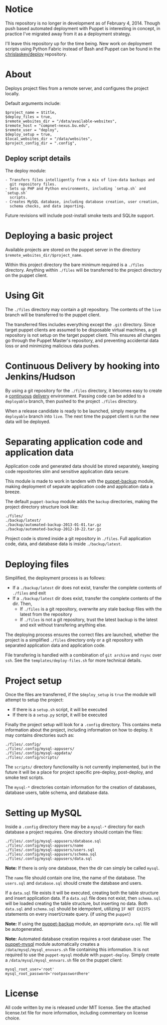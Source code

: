Notice
================================================================================

This repository is no longer in development as of February 4, 2014. Though push
based automated deployment with Puppet is interesting in concept, in practice
I've migrated away from it as a deployment strategy.

I'll leave this repository up for the time being. New work on deployment
scripts using Python Fabric instead of Bash and Puppet can be found in the
[chrislaskey/deploy](https://github.com/chrislaskey/deploy) repository.


About
================================================================================

Deploys project files from a remote server, and configures the project locally.

Default arguments include:

	$project_name = $title,
	$deploy_files = true,
	$remote_websites_dir = "/data/available-websites",
	$remote_host = "compnet-nexus.bu.edu",
	$remote_user = "deploy",
	$deploy_setup = true,
	$local_websites_dir = "/data/websites",
	$project_config_dir = ".config",

Deploy script details
---------------------

The deploy module:

	- Transfers files intelligently from a mix of live-data backups and
	  git repository files.
	- Sets up PHP and Python environments, including `setup.sh` and `setup.sh`
	  scripts.
	- Creates MySQL database, including database creation, user creation,
	  schema checks, and data importing.

Future revisions will include post-install smoke tests and SQLite support.

# Deploying a basic project #

Available projects are stored on the puppet server in the directory
`$remote_websites_dir/$project_name`.

Within this project directory the bare minimum required is a `./files`
directory. Anything within `./files` will be transferred to the project directory on the puppet client.

# Using Git #

The `./files` directory may contain a git repository. The contents of the
`live` branch will be transferred to the puppet client.

The transferred files includes everything except the `.git` directory. Since
target puppet clients are assumed to be disposable virtual machines, a git
repository is not setup on the target puppet client. This ensures all changes
go through the Puppet Master's repository, and preventing accidental data loss
or and minimizing malicious data pushes.

# Continuous Delivery by hooking into Jenkins/Hudson #

By using a git repository for the `./files` directory, it becomes easy to
create a [continuous](http://continuousdelivery.com/)
[delivery](http://www.amazon.com/dp/0321601912) environment. Passing code can
be added to a `deployable` branch, then pushed to the project `./files`
directory.

When a release candidate is ready to be launched, simply merge the `deployable`
branch into `live`. The next time the puppet client is run the new data will be
deployed.

# Separating application code and application data #

Application code and generated data should be stored separately, keeping
code repositories slim and sensitive application data secure.

This module is made to work in tandem with the
[puppet-backup](https://github.com/chrislaskey/puppet-backup) module, making
deployment of separate application code and application data a breeze.

The default `puppet-backup` module adds the `backup` directories, making
the project directory structure look like:

	./files/
	./backup/latest/
	./backup/automated-backup-2013-01-01.tar.gz
	./backup/automated-backup-2012-10-22.tar.gz

Project code is stored inside a git repository in `./files`. Full application
code, data, and database data is inside `./backup/latest`.

# Deploying files #

Simplified, the deployment process is as follows:

- If a `./backup/latest` dir does not exist, transfer the complete contents of
  `./files` and exit
- If a `./backup/latest` dir does exist, transfer the complete contents of the
  dir. Then,
  - If `./files` is a git repository, overwrite any stale backup files with the
  	latest from the repository
  - If `./files` is not a git repository, trust the latest backup is the latest
  	and exit without transfering anything else.

The deploying process ensures the correct files are launched, whether the
project is a simplified `./files` directory only or a git repository with
separated application data and application code.

File transfering is handled with a combination of `git archive` and `rsync`
over `ssh`. See the `templates/deploy-files.sh` for more technical details.

# Project setup #

Once the files are transferred, if the `$deploy_setup` is `true` the module
will attempt to setup the project:

- If there is a `setup.sh` script, it will be executed
- If there is a `setup.py` script, it will be executed

Finally the project setup will look for a `.config` directory. This contains
meta information about the project, including information on how to deploy. It
may contains directories such as:

	./files/.config/
	./files/.config/mysql-appusers/
	./files/.config/mysql-appdata/
	./files/.config/scripts/

The `scripts/` directory functionality is not currently implemented, but in the
future it will be a place for project specific pre-deploy, post-deploy, and
smoke test scripts.

The `mysql-*` directories contain information for the creation of databases,
database users, table schema, and database data.

# Setting up MySQL #

Inside a `.config` directory there may be a `mysql-*` directory for each
database a project requires. One directory should contain the files:

	./files/.config/mysql-appusers/database.sql
	./files/.config/mysql-appusers/name
	./files/.config/mysql-appusers/users.sql
	./files/.config/mysql-appusers/schema.sql
	./files/.config/mysql-appusers/data.sql

**Note:** If there is only one database, then the dir can simply be called
`mysql`.

The `name` file should contain one line, the name of the database. The
`users.sql` and `database.sql` should create the database and users.

If a `data.sql` file exists it will be executed, creating both the table
structure and insert application data. If a `data.sql` file does not exist,
then `schema.sql` will be loaded creating the table structure, but inserting no
data. Both `data.sql` and `schema.sql` should be idempotent, utilizing `IF NOT
EXISTS` statements on every insert/create query. (if using the `puppet`)

**Note:** If using the
[puppet-backup](https://github.com/chrislaskey/puppet-backup) module, an
appropriate `data.sql` file will be autogenerated.

**Note:** Automated database creation requires a root database user. The
[puppet-mysql](https://github.com/chrislaskey/puppet-mysql) module
automatically creates a `/data/mysql/mysql_envvars.sh` file containing this
information. It is not required to use the `puppet-mysql` module with
`puppet-deploy`. Simply create a `/data/mysql/mysql_ennvars.sh` file on the
puppet client:

	mysql_root_user='root'
	mysql_root_password='rootpasswordhere'

License
================================================================================

All code written by me is released under MIT license. See the attached
license.txt file for more information, including commentary on license choice.
